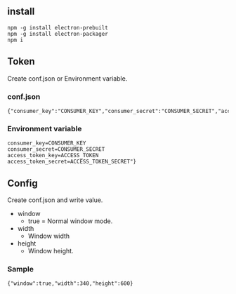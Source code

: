 
## install

```
npm -g install electron-prebuilt
npm -g install electron-packager
npm i
```

## Token

Create conf.json or Environment variable.

### conf.json

```
{"consumer_key":"CONSUMER_KEY","consumer_secret":"CONSUMER_SECRET","access_token_key":"ACCESS_TOKEN","access_token_secret":"ACCESS_TOKEN_SECRET"}
```

### Environment variable

```
consumer_key=CONSUMER_KEY
consumer_secret=CONSUMER_SECRET
access_token_key=ACCESS_TOKEN
access_token_secret=ACCESS_TOKEN_SECRET"}
```

## Config

Create conf.json and write value.

* window
   * true = Normal window mode.
* width
   * Window width
* height
   * Window height.

### Sample

```
{"window":true,"width":340,"height":600}
```
